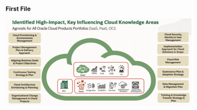 ### First File
![alt text](https://github.com/mifurm/mifurm/blob/main/images/screen.png "Logo Title Text 1")
